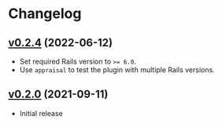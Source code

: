 # Changelog

## [v0.2.4](https://github.com/mansakondo/polymorphic_aliases/tree/v0.2.4) (2022-06-12)
- Set required Rails version to `>= 6.0`.
- Use `appraisal` to test the plugin with multiple Rails versions.

## [v0.2.0](https://github.com/mansakondo/polymorphic_aliases/tree/v0.2.0) (2021-09-11)
- Initial release
